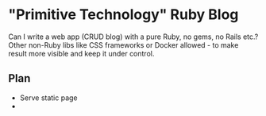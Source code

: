 # "Primitive Technology" Ruby Blog

Can I write a web app (CRUD blog) with a pure Ruby, no gems, no Rails etc.?
Other non-Ruby libs like CSS frameworks or Docker allowed - to make result more visible and keep it under control.

## Plan

- Serve static page
-
